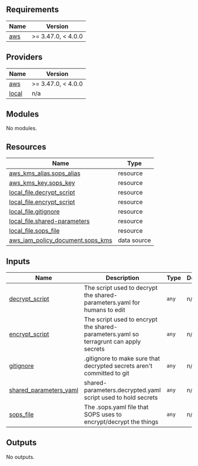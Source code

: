<!-- BEGIN_TF_DOCS -->
## Requirements

| Name | Version |
|------|---------|
| <a name="requirement_aws"></a> [aws](#requirement\_aws) | >= 3.47.0, < 4.0.0 |

## Providers

| Name | Version |
|------|---------|
| <a name="provider_aws"></a> [aws](#provider\_aws) | >= 3.47.0, < 4.0.0 |
| <a name="provider_local"></a> [local](#provider\_local) | n/a |

## Modules

No modules.

## Resources

| Name | Type |
|------|------|
| [aws_kms_alias.sops_alias](https://registry.terraform.io/providers/hashicorp/aws/latest/docs/resources/kms_alias) | resource |
| [aws_kms_key.sops_key](https://registry.terraform.io/providers/hashicorp/aws/latest/docs/resources/kms_key) | resource |
| [local_file.decrypt_script](https://registry.terraform.io/providers/hashicorp/local/latest/docs/resources/file) | resource |
| [local_file.encrypt_script](https://registry.terraform.io/providers/hashicorp/local/latest/docs/resources/file) | resource |
| [local_file.gitignore](https://registry.terraform.io/providers/hashicorp/local/latest/docs/resources/file) | resource |
| [local_file.shared-parameters](https://registry.terraform.io/providers/hashicorp/local/latest/docs/resources/file) | resource |
| [local_file.sops_file](https://registry.terraform.io/providers/hashicorp/local/latest/docs/resources/file) | resource |
| [aws_iam_policy_document.sops_kms](https://registry.terraform.io/providers/hashicorp/aws/latest/docs/data-sources/iam_policy_document) | data source |

## Inputs

| Name | Description | Type | Default | Required |
|------|-------------|------|---------|:--------:|
| <a name="input_decrypt_script"></a> [decrypt\_script](#input\_decrypt\_script) | The script used to decrypt the shared-parameters.yaml for humans to edit | `any` | n/a | yes |
| <a name="input_encrypt_script"></a> [encrypt\_script](#input\_encrypt\_script) | The script used to encrypt the shared-parameters.yaml so terragrunt can apply secrets | `any` | n/a | yes |
| <a name="input_gitignore"></a> [gitignore](#input\_gitignore) | .gitignore to make sure that decrypted secrets aren't committed to git | `any` | n/a | yes |
| <a name="input_shared_parameters_yaml"></a> [shared\_parameters\_yaml](#input\_shared\_parameters\_yaml) | shared-parameters.decrypted.yaml script used to hold secrets | `any` | n/a | yes |
| <a name="input_sops_file"></a> [sops\_file](#input\_sops\_file) | The .sops.yaml file that SOPS uses to encrypt/decrypt the things | `any` | n/a | yes |

## Outputs

No outputs.
<!-- END_TF_DOCS -->